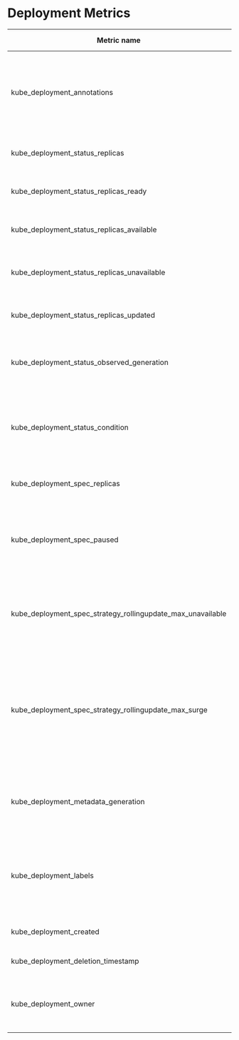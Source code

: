 # Deployment Metrics

| Metric name                                                 | Metric type | Description                                                                                                                             | Labels/tags                                                                                                                                                                 | Status       |
| ----------------------------------------------------------- | ----------- | --------------------------------------------------------------------------------------------------------------------------------------- | --------------------------------------------------------------------------------------------------------------------------------------------------------------------------- | ------------ |
| kube_deployment_annotations                                 | Gauge       | Kubernetes annotations converted to Prometheus labels controlled via [--metric-annotations-allowlist](../../developer/cli-arguments.md) | `deployment`=&lt;deployment-name&gt; <br> `namespace`=&lt;deployment-namespace&gt; <br> `annotation_DEPLOYMENT_ANNOTATION`=&lt;DEPLOYMENT_ANNOTATION&gt;                    | EXPERIMENTAL |
| kube_deployment_status_replicas                             | Gauge       | The number of replicas per deployment.                                                                                                 | `deployment`=&lt;deployment-name&gt; <br> `namespace`=&lt;deployment-namespace&gt;                                                                                          | STABLE       |
| kube_deployment_status_replicas_ready                       | Gauge       | The number of ready replicas per deployment.                                                                                           | `deployment`=&lt;deployment-name&gt; <br> `namespace`=&lt;deployment-namespace&gt;                                                                                          | STABLE       |
| kube_deployment_status_replicas_available                   | Gauge       | The number of available replicas per deployment.                                                                                       | `deployment`=&lt;deployment-name&gt; <br> `namespace`=&lt;deployment-namespace&gt;                                                                                          | STABLE       |
| kube_deployment_status_replicas_unavailable                 | Gauge       | The number of unavailable replicas per deployment.                                                                                     | `deployment`=&lt;deployment-name&gt; <br> `namespace`=&lt;deployment-namespace&gt;                                                                                          | STABLE       |
| kube_deployment_status_replicas_updated                     | Gauge       | The number of updated replicas per deployment.                                                                                         | `deployment`=&lt;deployment-name&gt; <br> `namespace`=&lt;deployment-namespace&gt;                                                                                          | STABLE       |
| kube_deployment_status_observed_generation                  | Gauge       | The generation observed by the deployment controller.                                                                                  | `deployment`=&lt;deployment-name&gt; <br> `namespace`=&lt;deployment-namespace&gt;                                                                                          | STABLE       |
| kube_deployment_status_condition                            | Gauge       | The current status conditions of a deployment.                                                                                         | `deployment`=&lt;deployment-name&gt; <br> `namespace`=&lt;deployment-namespace&gt; <br> `reason`=&lt;deployment-transition-reason&gt; <br> `condition`=&lt;deployment-condition&gt; <br> `status`=&lt;true\|false\|unknown&gt; | STABLE       |
| kube_deployment_spec_replicas                               | Gauge       | Number of desired pods for a deployment.                                                                                               | `deployment`=&lt;deployment-name&gt; <br> `namespace`=&lt;deployment-namespace&gt;                                                                                          | STABLE       |
| kube_deployment_spec_paused                                 | Gauge       | Whether the deployment is paused and will not be processed by the deployment controller.                                               | `deployment`=&lt;deployment-name&gt; <br> `namespace`=&lt;deployment-namespace&gt;                                                                                          | STABLE       |
| kube_deployment_spec_strategy_rollingupdate_max_unavailable | Gauge       | Maximum number of unavailable replicas during a rolling update of a deployment.                                                        | `deployment`=&lt;deployment-name&gt; <br> `namespace`=&lt;deployment-namespace&gt;                                                                                          | STABLE       |
| kube_deployment_spec_strategy_rollingupdate_max_surge       | Gauge       | Maximum number of replicas that can be scheduled above the desired number of replicas during a rolling update of a deployment.        | `deployment`=&lt;deployment-name&gt; <br> `namespace`=&lt;deployment-namespace&gt;                                                                                          | STABLE       |
| kube_deployment_metadata_generation                         | Gauge       | Sequence number representing a specific generation of the desired state.                                                               | `deployment`=&lt;deployment-name&gt; <br> `namespace`=&lt;deployment-namespace&gt;                                                                                          | STABLE       |
| kube_deployment_labels                                      | Gauge       | Kubernetes labels converted to Prometheus labels controlled via [--metric-labels-allowlist](../../developer/cli-arguments.md)           | `deployment`=&lt;deployment-name&gt; <br> `namespace`=&lt;deployment-namespace&gt; <br> `label_DEPLOYMENT_LABEL`=&lt;DEPLOYMENT_LABEL&gt;                                   | STABLE       |
| kube_deployment_created                                     | Gauge       | Unix creation timestamp                                                                                                                 | `deployment`=&lt;deployment-name&gt; <br> `namespace`=&lt;deployment-namespace&gt;                                                                                          | STABLE       |
| kube_deployment_deletion_timestamp                          | Gauge       | Unix deletion timestamp                                                                                                                 | `deployment`=&lt;deployment-name&gt; <br> `namespace`=&lt;deployment-namespace&gt;                                                                                          | EXPIREMENTAL |
| kube_deployment_owner                                      | Gauge       | Information about the Deployment's owner.                                                                                              | `deployment`=&lt;deployment-name&gt; <br> `namespace`=&lt;deployment-namespace&gt; <br> `owner_kind`=&lt;owner-kind&gt; <br> `owner_name`=&lt;owner-name&gt; <br> `owner_is_controller`=&lt;true\|false&gt; | ALPHA        |
